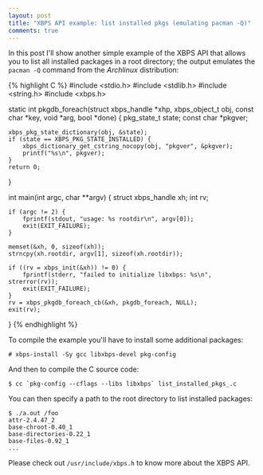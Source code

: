 ```yaml
---
layout: post
title: "XBPS API example: list installed pkgs (emulating pacman -Q)"
comments: true
---
```


In this post I'll show another simple example of the XBPS API that allows
you to list all installed packages in a root directory; the output emulates
the `pacman -Q` command from the *Archlinux* distribution:

{% highlight C %}
#include <stdio.h>
#include <stdlib.h>
#include <string.h>
#include <xbps.h>

static int pkgdb_foreach(struct xbps_handle *xhp, xbps_object_t obj,
		const char *key, void *arg, bool *done)
{
	pkg_state_t state;
	const char *pkgver;

	xbps_pkg_state_dictionary(obj, &state);
	if (state == XBPS_PKG_STATE_INSTALLED) {
		xbps_dictionary_get_cstring_nocopy(obj, "pkgver", &pkgver);
		printf("%s\n", pkgver);
	}
	return 0;
}

int main(int argc, char **argv)
{
	struct xbps_handle xh;
	int rv;

	if (argc != 2) {
		fprintf(stdout, "usage: %s rootdir\n", argv[0]);
		exit(EXIT_FAILURE);
	}

	memset(&xh, 0, sizeof(xh));
	strncpy(xh.rootdir, argv[1], sizeof(xh.rootdir));

	if ((rv = xbps_init(&xh)) != 0) {
		fprintf(stderr, "failed to initialize libxbps: %s\n", strerror(rv));
		exit(EXIT_FAILURE);
	}
	rv = xbps_pkgdb_foreach_cb(&xh, pkgdb_foreach, NULL);
	exit(rv);
}
{% endhighlight %}

To compile the example you'll have to install some additional packages:

    # xbps-install -Sy gcc libxbps-devel pkg-config

And then to compile the C source code:

    $ cc `pkg-config --cflags --libs libxbps` list_installed_pkgs_.c

You can then specify a path to the root directory to list installed packages:

```
$ ./a.out /foo
attr-2.4.47_2
base-chroot-0.40_1
base-directories-0.22_1
base-files-0.92_1
...
```

Please check out `/usr/include/xbps.h` to know more about the XBPS API.
